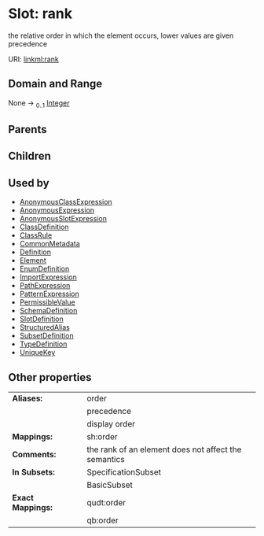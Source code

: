 
# Slot: rank


the relative order in which the element occurs, lower values are given precedence

URI: [linkml:rank](https://w3id.org/linkml/rank)


## Domain and Range

None &#8594;  <sub>0..1</sub> [Integer](Integer.md)

## Parents


## Children


## Used by

 * [AnonymousClassExpression](AnonymousClassExpression.md)
 * [AnonymousExpression](AnonymousExpression.md)
 * [AnonymousSlotExpression](AnonymousSlotExpression.md)
 * [ClassDefinition](ClassDefinition.md)
 * [ClassRule](ClassRule.md)
 * [CommonMetadata](CommonMetadata.md)
 * [Definition](Definition.md)
 * [Element](Element.md)
 * [EnumDefinition](EnumDefinition.md)
 * [ImportExpression](ImportExpression.md)
 * [PathExpression](PathExpression.md)
 * [PatternExpression](PatternExpression.md)
 * [PermissibleValue](PermissibleValue.md)
 * [SchemaDefinition](SchemaDefinition.md)
 * [SlotDefinition](SlotDefinition.md)
 * [StructuredAlias](StructuredAlias.md)
 * [SubsetDefinition](SubsetDefinition.md)
 * [TypeDefinition](TypeDefinition.md)
 * [UniqueKey](UniqueKey.md)

## Other properties

|  |  |  |
| --- | --- | --- |
| **Aliases:** | | order |
|  | | precedence |
|  | | display order |
| **Mappings:** | | sh:order |
| **Comments:** | | the rank of an element does not affect the semantics |
| **In Subsets:** | | SpecificationSubset |
|  | | BasicSubset |
| **Exact Mappings:** | | qudt:order |
|  | | qb:order |

